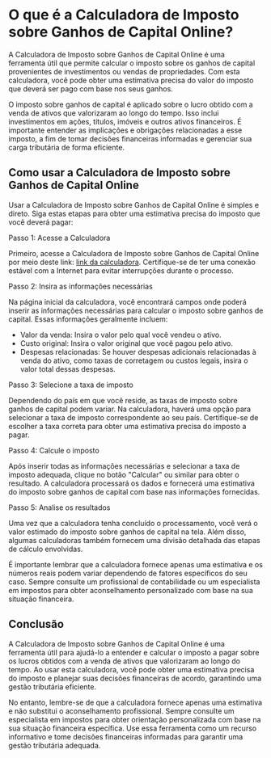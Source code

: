 O que é a Calculadora de Imposto sobre Ganhos de Capital Online?
================================================================

A Calculadora de Imposto sobre Ganhos de Capital Online é uma ferramenta útil que permite calcular o imposto sobre os ganhos de capital provenientes de investimentos ou vendas de propriedades. Com esta calculadora, você pode obter uma estimativa precisa do valor do imposto que deverá ser pago com base nos seus ganhos.

O imposto sobre ganhos de capital é aplicado sobre o lucro obtido com a venda de ativos que valorizaram ao longo do tempo. Isso inclui investimentos em ações, títulos, imóveis e outros ativos financeiros. É importante entender as implicações e obrigações relacionadas a esse imposto, a fim de tomar decisões financeiras informadas e gerenciar sua carga tributária de forma eficiente.

Como usar a Calculadora de Imposto sobre Ganhos de Capital Online
-----------------------------------------------------------------

Usar a Calculadora de Imposto sobre Ganhos de Capital Online é simples e direto. Siga estas etapas para obter uma estimativa precisa do imposto que você deverá pagar:

Passo 1: Acesse a Calculadora

Primeiro, acesse a Calculadora de Imposto sobre Ganhos de Capital Online por meio deste link: [link da calculadora](https://www.onlinecalculatorsfree.com/pt/financial/capital-gains-tax-calculator.html). Certifique-se de ter uma conexão estável com a Internet para evitar interrupções durante o processo.

Passo 2: Insira as informações necessárias

Na página inicial da calculadora, você encontrará campos onde poderá inserir as informações necessárias para calcular o imposto sobre ganhos de capital. Essas informações geralmente incluem:

- Valor da venda: Insira o valor pelo qual você vendeu o ativo.
- Custo original: Insira o valor original que você pagou pelo ativo.
- Despesas relacionadas: Se houver despesas adicionais relacionadas à venda do ativo, como taxas de corretagem ou custos legais, insira o valor total dessas despesas.

Passo 3: Selecione a taxa de imposto

Dependendo do país em que você reside, as taxas de imposto sobre ganhos de capital podem variar. Na calculadora, haverá uma opção para selecionar a taxa de imposto correspondente ao seu país. Certifique-se de escolher a taxa correta para obter uma estimativa precisa do imposto a pagar.

Passo 4: Calcule o imposto

Após inserir todas as informações necessárias e selecionar a taxa de imposto adequada, clique no botão "Calcular" ou similar para obter o resultado. A calculadora processará os dados e fornecerá uma estimativa do imposto sobre ganhos de capital com base nas informações fornecidas.

Passo 5: Analise os resultados

Uma vez que a calculadora tenha concluído o processamento, você verá o valor estimado do imposto sobre ganhos de capital na tela. Além disso, algumas calculadoras também fornecem uma divisão detalhada das etapas de cálculo envolvidas.

É importante lembrar que a calculadora fornece apenas uma estimativa e os números reais podem variar dependendo de fatores específicos do seu caso. Sempre consulte um profissional de contabilidade ou um especialista em impostos para obter aconselhamento personalizado com base na sua situação financeira.

Conclusão
---------

A Calculadora de Imposto sobre Ganhos de Capital Online é uma ferramenta útil para ajudá-lo a entender e calcular o imposto a pagar sobre os lucros obtidos com a venda de ativos que valorizaram ao longo do tempo. Ao usar esta calculadora, você pode obter uma estimativa precisa do imposto e planejar suas decisões financeiras de acordo, garantindo uma gestão tributária eficiente.

No entanto, lembre-se de que a calculadora fornece apenas uma estimativa e não substitui o aconselhamento profissional. Sempre consulte um especialista em impostos para obter orientação personalizada com base na sua situação financeira específica. Use essa ferramenta como um recurso informativo e tome decisões financeiras informadas para garantir uma gestão tributária adequada.